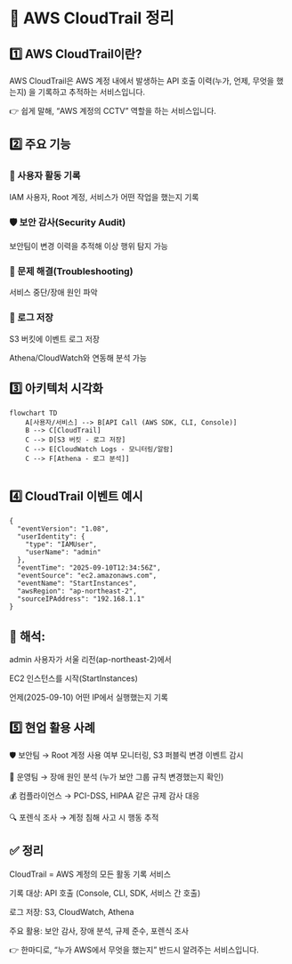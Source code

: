 <h1 id="📜-aws-cloudtrail-정리">📜 AWS CloudTrail 정리</h1>
<h2 id="1️⃣-aws-cloudtrail이란">1️⃣ AWS CloudTrail이란?</h2>
<p>AWS CloudTrail은
AWS 계정 내에서 발생하는 API 호출 이력(누가, 언제, 무엇을 했는지) 을 기록하고 추적하는 서비스입니다.</p>
<p>👉 쉽게 말해,
“AWS 계정의 CCTV” 역할을 하는 서비스입니다.</p>
<h2 id="2️⃣-주요-기능">2️⃣ 주요 기능</h2>
<h3 id="👤-사용자-활동-기록">👤 사용자 활동 기록</h3>
<p>IAM 사용자, Root 계정, 서비스가 어떤 작업을 했는지 기록</p>
<h3 id="🛡️-보안-감사security-audit">🛡️ 보안 감사(Security Audit)</h3>
<p>보안팀이 변경 이력을 추적해 이상 행위 탐지 가능</p>
<h3 id="🔄-문제-해결troubleshooting">🔄 문제 해결(Troubleshooting)</h3>
<p>서비스 중단/장애 원인 파악</p>
<h3 id="📂-로그-저장">📂 로그 저장</h3>
<p>S3 버킷에 이벤트 로그 저장</p>
<p>Athena/CloudWatch와 연동해 분석 가능</p>
<h2 id="3️⃣-아키텍처-시각화">3️⃣ 아키텍처 시각화</h2>
<pre><code class="language-mermaid">flowchart TD
    A[사용자/서비스] --&gt; B[API Call (AWS SDK, CLI, Console)]
    B --&gt; C[CloudTrail]
    C --&gt; D[S3 버킷 - 로그 저장]
    C --&gt; E[CloudWatch Logs - 모니터링/알람]
    C --&gt; F[Athena - 로그 분석]]</code></pre>
<p><img alt="" src="https://velog.velcdn.com/images/yjshin/post/c18991ef-c191-437c-a838-c11fd29fe616/image.png" /></p>
<h2 id="4️⃣-cloudtrail-이벤트-예시">4️⃣ CloudTrail 이벤트 예시</h2>
<pre><code>{
  &quot;eventVersion&quot;: &quot;1.08&quot;,
  &quot;userIdentity&quot;: {
    &quot;type&quot;: &quot;IAMUser&quot;,
    &quot;userName&quot;: &quot;admin&quot;
  },
  &quot;eventTime&quot;: &quot;2025-09-10T12:34:56Z&quot;,
  &quot;eventSource&quot;: &quot;ec2.amazonaws.com&quot;,
  &quot;eventName&quot;: &quot;StartInstances&quot;,
  &quot;awsRegion&quot;: &quot;ap-northeast-2&quot;,
  &quot;sourceIPAddress&quot;: &quot;192.168.1.1&quot;
}</code></pre><h2 id="📝-해석">📝 해석:</h2>
<p>admin 사용자가 서울 리전(ap-northeast-2)에서</p>
<p>EC2 인스턴스를 시작(StartInstances)</p>
<p>언제(2025-09-10) 어떤 IP에서 실행했는지 기록</p>
<h2 id="5️⃣-현업-활용-사례">5️⃣ 현업 활용 사례</h2>
<p>🛡️ 보안팀 → Root 계정 사용 여부 모니터링, S3 퍼블릭 변경 이벤트 감시</p>
<p>🏢 운영팀 → 장애 원인 분석 (누가 보안 그룹 규칙 변경했는지 확인)</p>
<p>💰 컴플라이언스 → PCI-DSS, HIPAA 같은 규제 감사 대응</p>
<p>🔍 포렌식 조사 → 계정 침해 사고 시 행동 추적</p>
<h2 id="✅-정리">✅ 정리</h2>
<p>CloudTrail = AWS 계정의 모든 활동 기록 서비스</p>
<p>기록 대상: API 호출 (Console, CLI, SDK, 서비스 간 호출)</p>
<p>로그 저장: S3, CloudWatch, Athena</p>
<p>주요 활용: 보안 감사, 장애 분석, 규제 준수, 포렌식 조사</p>
<p>👉 한마디로, “누가 AWS에서 무엇을 했는지” 반드시 알려주는 서비스입니다.</p>